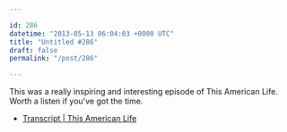 ```yaml
---

id: 286
datetime: "2013-05-13 06:04:03 +0000 UTC"
title: "Untitled #286"
draft: false
permalink: "/post/286"

---
```


This was a really inspiring and interesting episode of This American Life. Worth a listen if you've got the time. 

 
 * [Transcript | This American Life](http://www.thisamericanlife.org/radio-archives/episode/494/transcript)


